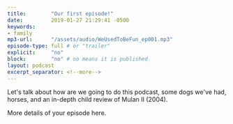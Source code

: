 ```yaml
---
title:        "Our first episode!"
date:         2019-01-27 21:29:41 -0500
keywords:
- family
mp3-url:      "/assets/audio/WeUsedToBeFun_ep001.mp3"
episode-type: full # or "trailer"
explicit:     "no"
block:        "no" # no means it is published
layout: podcast
excerpt_separator: <!--more-->
---
```

Let's talk about how are we going to do this podcast, some dogs we've had, horses, and an in-depth child review of Mulan II (2004).
<!--more-->

More details of your episode here.
